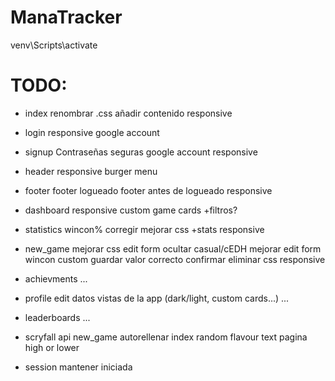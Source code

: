 # ManaTracker

venv\Scripts\activate

# TODO:

- index
    renombrar .css
    añadir contenido
    responsive

- login
    responsive
    google account

- signup
    Contraseñas seguras
    google account
    responsive

- header
    responsive
    burger menu

- footer
    footer logueado
    footer antes de logueado
    responsive

- dashboard
    responsive
    custom game cards
    +filtros?

- statistics
    wincon% corregir
    mejorar css
    +stats
    responsive

- new_game
    mejorar css
    edit form ocultar
    casual/cEDH
    mejorar edit form
    wincon custom guardar valor correcto
    confirmar eliminar css
    responsive

- achievments
    ...

 - profile
    edit datos
    vistas de la app (dark/light, custom cards...)
    ...

- leaderboards
    ...

- scryfall api
    new_game autorellenar
    index random flavour text
    pagina high or lower

- session
    mantener iniciada



